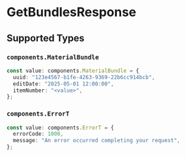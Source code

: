 # GetBundlesResponse


## Supported Types

### `components.MaterialBundle`

```typescript
const value: components.MaterialBundle = {
  uuid: "123e4567-b1fe-4263-9369-22b6cc914bcb",
  editDate: "2025-05-01 12:00:00",
  itemNumber: "<value>",
};
```

### `components.ErrorT`

```typescript
const value: components.ErrorT = {
  errorCode: 1000,
  message: "An error occurred completing your request",
};
```

